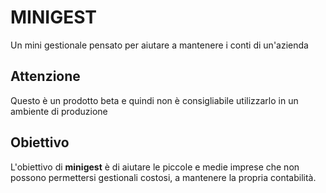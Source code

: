 # MINIGEST

Un mini gestionale pensato per aiutare a mantenere i conti di un'azienda

## Attenzione

Questo è un prodotto beta e quindi non è consigliabile utilizzarlo in un ambiente di produzione

## Obiettivo

L'obiettivo di **minigest** è di aiutare le piccole e medie imprese che non possono permettersi gestionali costosi, a mantenere la propria contabilità.
